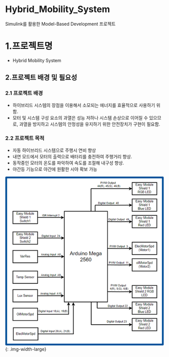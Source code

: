 # Hybrid_Mobility_System
Simulink를 활용한 Model-Based Development 프로젝트

# 1.프로젝트명
- Hybrid Mobility System

## 2.프로젝트 배경 및 필요성
### 2.1 프로젝트 배경
- 하이브리드 시스템의 장점을 이용해서 소모되는 에너지를 효율적으로 사용하기 위함.
- 모터 및 시스템 구성 요소의 과열은 성능 저하나 시스템 손상으로 이어질 수 있으므로, 과열을 방지하고 시스템의 안정성을 유지하기 위한 안전장치가 구현이 필요함.

### 2.2 프로젝트 목적
- 자동 하이브리드 시스템으로 주행시 연비 향상
- 내연 모드에서 모터의 출력으로 배터리를 충전하여 주행거리 향상.
- 동작중인 모터의 온도를 파악하여 속도를 조절해 내구성 향상.
- 야간등 기능으로 야간에 원활한 시야 확보 가능


![HardWare_Architecture](/Architecture/HardWare_Architecture.png){: .img-width-large}
